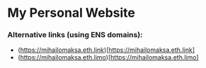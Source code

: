 # My Personal Website

### Alternative links (using ENS domains):
- (https://mihailomaksa.eth.link)[https://mihailomaksa.eth.link]
- (https://mihailomaksa.eth.limo)[https://mihailomaksa.eth.limo]

